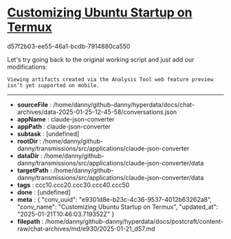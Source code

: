 # [Customizing Ubuntu Startup on Termux](https://claude.ai/chat/e9301d8e-b23c-4c36-9537-4012b63262a8)

d57f2b03-ee55-46a1-bcdb-7914880ca550

 Let's try going back to the original working script and just add our modifications:
```
Viewing artifacts created via the Analysis Tool web feature preview isn’t yet supported on mobile.
```



---

* **sourceFile** : /home/danny/github-danny/hyperdata/docs/chat-archives/data-2025-01-25-12-45-58/conversations.json
* **appName** : claude-json-converter
* **appPath** : claude-json-converter
* **subtask** : [undefined]
* **rootDir** : /home/danny/github-danny/transmissions/src/applications/claude-json-converter
* **dataDir** : /home/danny/github-danny/transmissions/src/applications/claude-json-converter/data
* **targetPath** : /home/danny/github-danny/transmissions/src/applications/claude-json-converter/data
* **tags** : ccc10.ccc20.ccc30.ccc40.ccc50
* **done** : [undefined]
* **meta** : {
  "conv_uuid": "e9301d8e-b23c-4c36-9537-4012b63262a8",
  "conv_name": "Customizing Ubuntu Startup on Termux",
  "updated_at": "2025-01-21T10:46:03.719352Z"
}
* **filepath** : /home/danny/github-danny/hyperdata/docs/postcraft/content-raw/chat-archives/md/e930/2025-01-21_d57.md